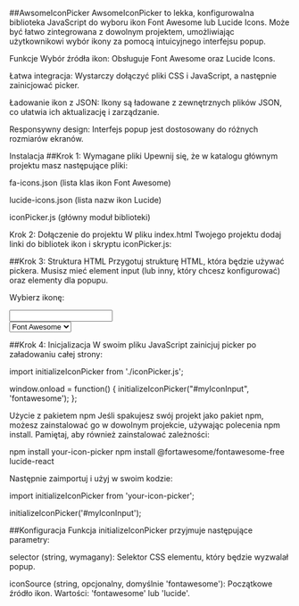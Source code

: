 ##AwsomeIconPicker
AwsomeIconPicker to lekka, konfigurowalna biblioteka JavaScript do wyboru ikon Font Awesome lub Lucide Icons. Może być łatwo zintegrowana z dowolnym projektem, umożliwiając użytkownikowi wybór ikony za pomocą intuicyjnego interfejsu popup.

Funkcje
Wybór źródła ikon: Obsługuje Font Awesome oraz Lucide Icons.

Łatwa integracja: Wystarczy dołączyć pliki CSS i JavaScript, a następnie zainicjować picker.

Ładowanie ikon z JSON: Ikony są ładowane z zewnętrznych plików JSON, co ułatwia ich aktualizację i zarządzanie.

Responsywny design: Interfejs popup jest dostosowany do różnych rozmiarów ekranów.

Instalacja
##Krok 1: Wymagane pliki
Upewnij się, że w katalogu głównym projektu masz następujące pliki:

fa-icons.json (lista klas ikon Font Awesome)

lucide-icons.json (lista nazw ikon Lucide)

iconPicker.js (główny moduł biblioteki)

Krok 2: Dołączenie do projektu
W pliku index.html Twojego projektu dodaj linki do bibliotek ikon i skryptu iconPicker.js:

<!-- Dołącz biblioteki ikon -->
<link rel="stylesheet" href="https://cdnjs.cloudflare.com/ajax/libs/font-awesome/6.4.0/css/all.min.css">
<script src="https://cdn.jsdelivr.net/npm/lucide/dist/lucide.min.js"></script>

<!-- Dołącz swój skrypt iconPicker.js -->
<script type="module" src="iconPicker.js"></script>

##Krok 3: Struktura HTML
Przygotuj strukturę HTML, która będzie używać pickera. Musisz mieć element input (lub inny, który chcesz konfigurować) oraz elementy dla popupu.

<label for="myIconInput">Wybierz ikonę:</label>
<div class="relative">
    <input type="text" id="myIconInput" readonly>
    <span id="selectedIconDisplay"></span>
</div>

<select id="iconSourceSelect">
    <option value="fontawesome">Font Awesome</option>
    <option value="lucide">Lucide Icons</option>
</select>

<div id="iconPickerPopup" class="popup-overlay">
    <div class="popup-content">
        <!-- ... reszta struktury popupu ... -->
    </div>
</div>

##Krok 4: Inicjalizacja
W swoim pliku JavaScript zainicjuj picker po załadowaniu całej strony:

import initializeIconPicker from './iconPicker.js';

window.onload = function() {
    initializeIconPicker("#myIconInput", 'fontawesome');
};

Użycie z pakietem npm
Jeśli spakujesz swój projekt jako pakiet npm, możesz zainstalować go w dowolnym projekcie, używając polecenia npm install. Pamiętaj, aby również zainstalować zależności:

npm install your-icon-picker
npm install @fortawesome/fontawesome-free lucide-react

Następnie zaimportuj i użyj w swoim kodzie:

import initializeIconPicker from 'your-icon-picker';

initializeIconPicker('#myIconInput');

##Konfiguracja
Funkcja initializeIconPicker przyjmuje następujące parametry:

selector (string, wymagany): Selektor CSS elementu, który będzie wyzwalał popup.

iconSource (string, opcjonalny, domyślnie 'fontawesome'): Początkowe źródło ikon. Wartości: 'fontawesome' lub 'lucide'.